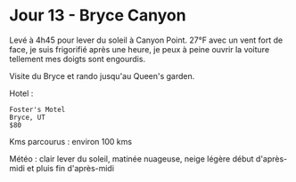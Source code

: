 # Jour 13 - Bryce Canyon
Levé à 4h45 pour lever du soleil à Canyon Point. 27°F avec un vent fort de face, je suis frigorifié après une heure, je peux à peine ouvrir la voiture tellement mes doigts sont engourdis.

Visite du Bryce et rando jusqu'au Queen's garden.

Hotel :

```
Foster's Motel
Bryce, UT
$80
```

Kms parcourus : environ 100 kms

Météo : clair lever du soleil, matinée nuageuse, neige légère début d'après-midi et pluis fin d'après-midi
